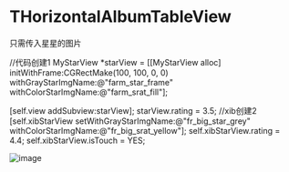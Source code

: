 # THorizontalAlbumTableView

只需传入星星的图片

//代码创建1
MyStarView *starView = [[MyStarView alloc] initWithFrame:CGRectMake(100, 100, 0, 0) withGrayStarImgName:@"farm_star_frame" withColorStarImgName:@"farm_srat_fill"];

[self.view addSubview:starView];
starView.rating = 3.5;
//xib创建2
[self.xibStarView setWithGrayStarImgName:@"fr_big_star_grey" withColorStarImgName:@"fr_big_srat_yellow"];
self.xibStarView.rating = 4.4;
self.xibStarView.isTouch = YES;


![image](https://github.com/tikeyc/THorizontalAlbumTableView/raw/master/ReadMe/screen.png)